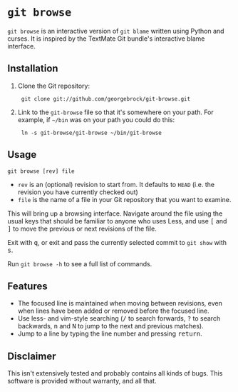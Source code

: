# `git browse`

`git browse` is an interactive version of `git blame` written using Python and
curses. It is inspired by the TextMate Git bundle's interactive blame
interface.

## Installation

1. Clone the Git repository:

        git clone git://github.com/georgebrock/git-browse.git

2. Link to the `git-browse` file so that it's somewhere on your path. For
   example, if `~/bin` was on your path you could do this:

        ln -s git-browse/git-browse ~/bin/git-browse

## Usage

    git browse [rev] file

* `rev` is an (optional) revision to start from. It defaults to `HEAD` (i.e.
   the revision you have currently checked out)
* `file` is the name of a file in your Git repository that you want to examine.

This will bring up a browsing interface. Navigate around the file using the
usual keys that should be familiar to anyone who uses Less, and use
<kbd>[</kbd> and <kbd>]</kbd> to move the previous or next revisions of the
file.

Exit with <kbd>q</kbd>, or exit and pass the currently selected commit to
`git show` with <kbd>s</kbd>.

Run `git browse -h` to see a full list of commands.

## Features

* The focused line is maintained when moving between revisions, even when
  lines have been added or removed before the focused line.
* Use less- and vim-style searching (<kbd>/</kbd> to search forwards,
  <kbd>?</kbd> to search backwards, <kbd>n</kbd> and <kbd>N</kbd> to jump to
  the next and previous matches).
* Jump to a line by typing the line number and pressing <kbd>return</kbd>.

## Disclaimer

This isn't extensively tested and probably contains all kinds of bugs. This
software is provided without warranty, and all that.

